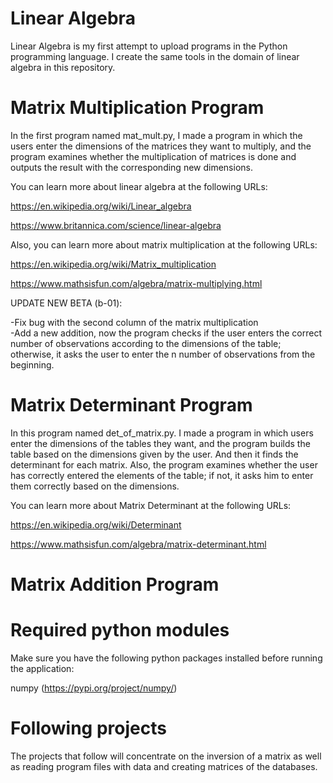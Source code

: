 # Linear Algebra

Linear Algebra is my first attempt to upload programs in the Python programming language. I create the same tools in the domain of linear algebra in this repository.

# Matrix Multiplication Program

In the first program named mat_mult.py, I made a program in which the users enter the dimensions of the matrices they want to multiply, and the program examines whether the multiplication of matrices is done and outputs the result with the corresponding new dimensions.

You can learn more about linear algebra at the following URLs:

https://en.wikipedia.org/wiki/Linear_algebra

https://www.britannica.com/science/linear-algebra

Also, you can learn more about matrix multiplication at the following URLs:

https://en.wikipedia.org/wiki/Matrix_multiplication

https://www.mathsisfun.com/algebra/matrix-multiplying.html

UPDATE NEW BETA (b-01):

-Fix bug with the second column of the matrix multiplication  
-Add a new addition, now the program checks if the user enters the correct number of observations according to the dimensions of the table; otherwise, it asks the user to enter the n number of observations from the beginning.

# Matrix Determinant Program

In this program named det_of_matrix.py. I made a program in which users enter the dimensions of the tables they want, and the program builds the table based on the dimensions given by the user. And then it finds the determinant for each matrix. Also, the program examines whether the user has correctly entered the elements of the table; if not, it asks him to enter them correctly based on the dimensions.


You can learn more about Matrix Determinant at the following URLs:

https://en.wikipedia.org/wiki/Determinant

https://www.mathsisfun.com/algebra/matrix-determinant.html

# Matrix Addition Program

# Required python modules

Make sure you have the following python packages installed before running the application:

numpy (https://pypi.org/project/numpy/)

# Following projects 

The projects that follow will concentrate on the inversion of a matrix as well as reading program files with data and creating matrices of the databases.
